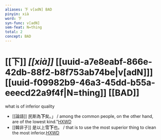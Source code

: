 ```yaml
---
aliases: 下 v[adN] BAD
pinyin: xià
word: 下
syn-func: v[adN]
sem-feat: N=thing
total: 2
concept: BAD 
---
```

# [[下]] *[[xià]]*  [[uuid-a7e8eabf-866e-42db-88f2-b8f753ab74be|v[adN]]] [[uuid-f09982b9-46a3-45dd-b55a-eeecd22a9f4f|N=thing]] [[BAD]]
what is of inferior quality
 - [[論語]] 民斯為**下**矣。」 / among the common people, on the other hand, are of the lowest kind."[HXWD](https://hxwd.org/textview.html?location=KR1h0004_tls_016-15a.1)
 - [[韓非子]] 是以上雪**下**也。 / that is to use the most superior thing to clean the most inferior.[HXWD](https://hxwd.org/textview.html?location=KR3c0005_tls_033-51a.7)